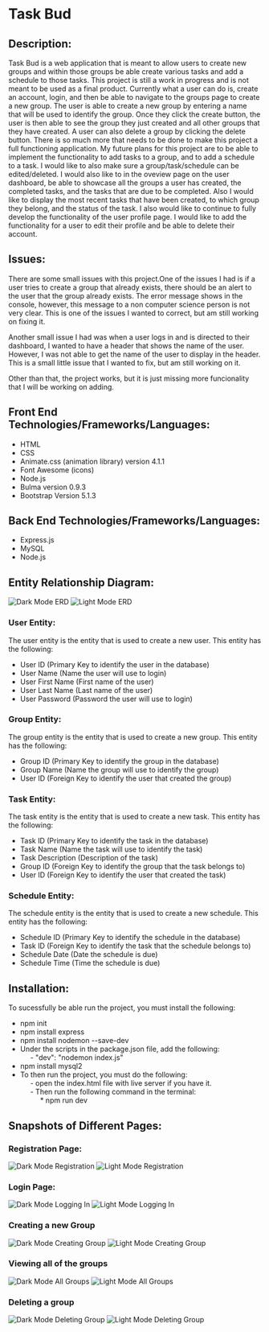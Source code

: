 # Task Bud

## Description:
Task Bud is a web application that is meant to allow users to create new groups and 
within those groups be able create various tasks and add a schedule to those tasks.
This project is still a work in progress and is not meant to be used as a final product.
Currently what a user can do is, create an account, login, and then be able to navigate to
the groups page to create a new group. The user is able to create a new group by entering
a name that will be used to identify the group. Once they click the create button, the user is
then able to see the group they just created and all other groups that they have created. A user
can also delete a group by clicking the delete button. There is so much more that needs to be done
to make this project a full functioning application. My future plans for this project are to
be able to implement the functionality to add tasks to a group, and to add a schedule to a task. I
would like to also make sure a group/task/schedule can be edited/deleted. I would also like to in the
oveview page on the user dashboard, be able to showcase all the groups a user has created, the 
completed tasks, and the tasks that are due to be completed. Also I would like to display the most
recent tasks that have been created, to which group they belong, and the status of the task. I also
would like to continue to fully develop the functionality of the user profile page. I would like to add the functionality for a user to edit their profile and be able to delete their account.

## Issues: 
There are some small issues with this project.One of the issues I had is if a user tries to create a 
group that already exists, there should be an alert to the user that the group already exists. The error
message shows in the console, however, this message to a non computer science person is not very
clear. This is one of the issues I wanted to correct, but am still working on fixing it.

Another small issue I had was when a user logs in and is directed to their dashboard, I wanted to
have a header that shows the name of the user. However, I was not able to get the name of the user to 
display in the header. This is a small little issue that I wanted to fix, but am still working on it.

Other than that, the project works, but it is just missing more funcionality that I will be working on adding.

## Front End Technologies/Frameworks/Languages:
- HTML
- CSS
- Animate.css (animation library) version 4.1.1
- Font Awesome (icons)
- Node.js
- Bulma version 0.9.3
- Bootstrap Version 5.1.3


## Back End Technologies/Frameworks/Languages:
- Express.js
- MySQL
- Node.js

## Entity Relationship Diagram:
![Dark Mode ERD](./images/CPS%20593_%20Assignment%204.png#gh-dark-mode-only)
![Light Mode ERD](./images/CPS%20593_%20Assignment%204.png#gh-light-mode-only)
### User Entity:
The user entity is the entity that is used to create a new user. This entity has the following: 
- User ID (Primary Key to identify the user in the database)
- User Name (Name the user will use to login)
- User First Name (First name of the user)
- User Last Name (Last name of the user)
- User Password (Password the user will use to login)

### Group Entity:
The group entity is the entity that is used to create a new group. This entity has the following:
- Group ID (Primary Key to identify the group in the database)
- Group Name (Name the group will use to identify the group)
- User ID (Foreign Key to identify the user that created the group)

### Task Entity:
The task entity is the entity that is used to create a new task. This entity has the following:
- Task ID (Primary Key to identify the task in the database)
- Task Name (Name the task will use to identify the task)
- Task Description (Description of the task)
- Group ID  (Foreign Key to identify the group that the task belongs to)
- User ID (Foreign Key to identify the user that created the task)

### Schedule Entity:
The schedule entity is the entity that is used to create a new schedule. This entity has the following:
- Schedule ID (Primary Key to identify the schedule in the database)
- Task ID (Foreign Key to identify the task that the schedule belongs to)
- Schedule Date (Date the schedule is due)
- Schedule Time (Time the schedule is due)

## Installation:
To sucessfully be able run the project, you must install the following:
- npm init
- npm install express
- npm install nodemon --save-dev
- Under the scripts in the package.json file, add the following:<br>
&nbsp;&nbsp;&nbsp;&nbsp;&nbsp;- "dev": "nodemon index.js"
- npm install mysql2
- To then run the project, you must do the following:<br>
&nbsp;&nbsp;&nbsp;&nbsp;&nbsp;- open the index.html file with live server if you have it.<br>
&nbsp;&nbsp;&nbsp;&nbsp;&nbsp;- Then run the following command in the terminal:<br>
&nbsp;&nbsp;&nbsp;&nbsp;&nbsp;&nbsp;&nbsp;&nbsp;&nbsp;&nbsp;* npm run dev

## Snapshots of Different Pages:
### Registration Page:
![Dark Mode Registration](./images/Registration.png#gh-dark-mode-only)
![Light Mode Registration](./images/Registration.png#gh-light-mode-only)
### Login Page:
![Dark Mode Logging In](./images/Logging-In.png#gh-dark-mode-only)
![Light Mode Logging In](./images/Logging-In.png#gh-light-mode-only)
### Creating a new Group
![Dark Mode Creating Group ](./images/CreatingGroup.png#gh-dark-mode-only)
![Light Mode Creating Group](./images/CreatingGroup.png#gh-light-mode-only)
### Viewing all of the groups
![Dark Mode All Groups](./images/AllGroups.png#gh-dark-mode-only)
![Light Mode All Groups](./images/AllGroups.png#gh-light-mode-only)
### Deleting a group
![Dark Mode Deleting Group ](./images/DeleteingGroup.png#gh-dark-mode-only)
![Light Mode Deleting Group](./images/DeleteingGroup.png#gh-light-mode-only)










